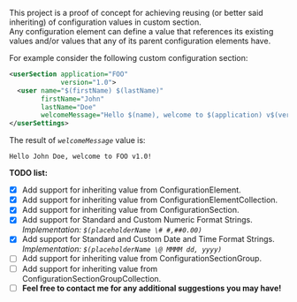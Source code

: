 This project is a proof of concept for achieving reusing (or better said inheriting) of configuration values in custom section.  
Any configuration element can define a value that references its existing values and/or values that any of its parent configuration elements have.

For example consider the following custom configuration section:
```xml
<userSection application="FOO"
             version="1.0">
  <user name="$(firstName) $(lastName)"
        firstName="John"
        lastName="Doe"
        welcomeMessage="Hello $(name), welcome to $(application) v$(version)!" />
</userSettings>
```
The result of *`welcomeMessage`* value is:
```
Hello John Doe, welcome to FOO v1.0!
```
**TODO list:**
- [x] Add support for inheriting value from ConfigurationElement.
- [x] Add support for inheriting value from ConfigurationElementCollection.
- [x] Add support for inheriting value from ConfigurationSection.
- [x] Add support for Standard and Custom Numeric Format Strings.  
      *Implementation: `$(placeholderName \# #,##0.00)`*
- [x] Add support for Standard and Custom Date and Time Format Strings.  
      *Implementation: `$(placeholderName \@ MMMM dd, yyyy)`*
- [ ] Add support for inheriting value from ConfigurationSectionGroup.
- [ ] Add support for inheriting value from ConfigurationSectionGroupCollection.
- [ ] **Feel free to contact me for any additional suggestions you may have!**